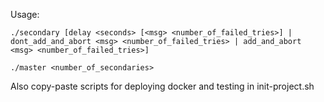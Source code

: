 Usage:

	./secondary [delay <seconds> [<msg> <number_of_failed_tries>] | dont_add_and_abort <msg> <number_of_failed_tries> | add_and_abort <msg> <number_of_failed_tries>]

	./master <number_of_secondaries>

Also copy-paste scripts for deploying docker and testing in init-project.sh